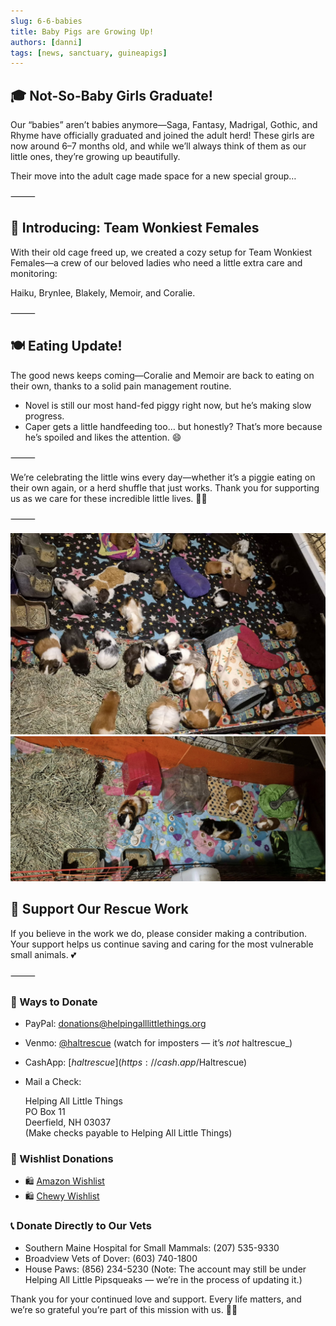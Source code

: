 ```yaml
---
slug: 6-6-babies
title: Baby Pigs are Growing Up!
authors: [danni]
tags: [news, sanctuary, guineapigs]
---
```


## 🎓  Not-So-Baby Girls Graduate!

Our “babies” aren’t babies anymore—Saga, Fantasy, Madrigal, Gothic, and Rhyme have officially graduated and joined the adult herd! These girls are now around 6–7 months old, and while we’ll always think of them as our little ones, they’re growing up beautifully.

Their move into the adult cage made space for a new special group…

<!-- truncate -->

⸻

## 💫 Introducing: Team Wonkiest Females

With their old cage freed up, we created a cozy setup for Team Wonkiest Females—a crew of our beloved ladies who need a little extra care and monitoring:

Haiku, Brynlee, Blakely, Memoir, and Coralie.

⸻

## 🍽️ Eating Update!

The good news keeps coming—Coralie and Memoir are back to eating on their own, thanks to a solid pain management routine.

 - Novel is still our most hand-fed piggy right now, but he’s making slow progress.
 - Caper gets a little handfeeding too… but honestly? That’s more because he’s spoiled and likes the attention. 😄

⸻

We’re celebrating the little wins every day—whether it’s a piggie eating on their own again, or a herd shuffle that just works. Thank you for supporting us as we care for these incredible little lives. 🐹💕

⸻

![Guinea Pig Herd](herd.jpg)
![Guinea Pig Herd - Team Wonkiest Females](herd2.jpg)

## 🙏  Support Our Rescue Work

If you believe in the work we do, please consider making a contribution.
Your support helps us continue saving and caring for the most vulnerable small animals. 💕

⸻

### 💸  Ways to Donate
 - PayPal: donations@helpingalllittlethings.org
 - Venmo: [@haltrescue](https://account.venmo.com/u/haltrescue) (watch for imposters — it’s _not_ haltrescue_)
 - CashApp: [$haltrescue](https://cash.app/$Haltrescue)
 - Mail a Check:  
  
    Helping All Little Things    
    PO Box 11    
    Deerfield, NH 03037    
    (Make checks payable to Helping All Little Things)    


### 🛒 Wishlist Donations
 - 🛍️ [Amazon Wishlist](https://tinyurl.com/HALT-Amazon-Wishlist)
 - 🛍️ [Chewy Wishlist](https://tinyurl.com/HALT-Chewy-Wishlist)


### 📞 Donate Directly to Our Vets
 - Southern Maine Hospital for Small Mammals: (207) 535-9330
 - Broadview Vets of Dover: (603) 740-1800
 - House Paws: (856) 234-5230
(Note: The account may still be under Helping All Little Pipsqueaks — we’re in the process of updating it.)

Thank you for your continued love and support.
Every life matters, and we’re so grateful you’re part of this mission with us. 🐹💕
